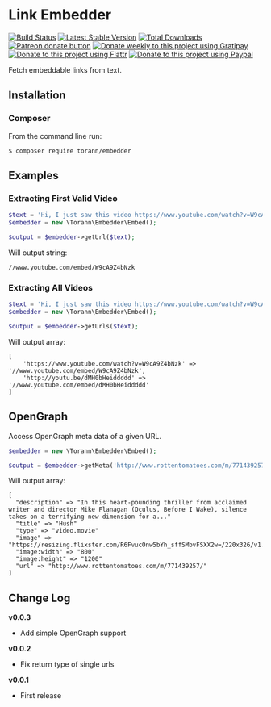 # Link Embedder

[![Build Status](https://travis-ci.org/torann/embedder.svg)](https://travis-ci.org/torann/embedder)
[![Latest Stable Version](https://poser.pugx.org/torann/embedder/v/stable.png)](https://packagist.org/packages/torann/embedder)
[![Total Downloads](https://poser.pugx.org/torann/embedder/downloads.png)](https://packagist.org/packages/torann/embedder)
[![Patreon donate button](https://img.shields.io/badge/patreon-donate-yellow.svg)](https://www.patreon.com/torann)
[![Donate weekly to this project using Gratipay](https://img.shields.io/badge/gratipay-donate-yellow.svg)](https://gratipay.com/~torann)
[![Donate to this project using Flattr](https://img.shields.io/badge/flattr-donate-yellow.svg)](https://flattr.com/profile/torann)
[![Donate to this project using Paypal](https://img.shields.io/badge/Donate-PayPal-green.svg)](https://www.paypal.com/cgi-bin/webscr?cmd=_s-xclick&hosted_button_id=4CJA2A97NPYVU)

Fetch embeddable links from text.

## Installation

### Composer

From the command line run:

```
$ composer require torann/embedder
```

## Examples

### Extracting First Valid Video

```php
$text = 'Hi, I just saw this video https://www.youtube.com/watch?v=W9cA9Z4bNzk and the http://youtu.be/dMH0bHeiddddd';
$embedder = new \Torann\Embedder\Embed();

$output = $embedder->getUrl($text);
```

Will output string:

```
//www.youtube.com/embed/W9cA9Z4bNzk
```

### Extracting All Videos

```php
$text = 'Hi, I just saw this video https://www.youtube.com/watch?v=W9cA9Z4bNzk and the http://youtu.be/dMH0bHeiddddd';
$embedder = new \Torann\Embedder\Embed();

$output = $embedder->getUrls($text);
```

Will output array:

```
[
    'https://www.youtube.com/watch?v=W9cA9Z4bNzk' => '//www.youtube.com/embed/W9cA9Z4bNzk',
    'http://youtu.be/dMH0bHeiddddd' => '//www.youtube.com/embed/dMH0bHeiddddd'
]
```

## OpenGraph

Access OpenGraph meta data of a given URL.

```php
$embedder = new \Torann\Embedder\Embed();

$output = $embedder->getMeta('http://www.rottentomatoes.com/m/771439257');
```

Will output array:

```
[
  "description" => "In this heart-pounding thriller from acclaimed writer and director Mike Flanagan (Oculus, Before I Wake), silence takes on a terrifying new dimension for a..."
  "title" => "Hush"
  "type" => "video.movie"
  "image" => "https://resizing.flixster.com/R6FvucOnw5bYh_sffSMbvFSXX2w=/220x326/v1.bTsxMTcwNDk2MDtqOzE2OTc1OzIwNDg7MjIwOzMyNg"
  "image:width" => "800"
  "image:height" => "1200"
  "url" => "http://www.rottentomatoes.com/m/771439257/"
]
```

## Change Log

**v0.0.3**

 - Add simple OpenGraph support

**v0.0.2**

 - Fix return type of single urls

**v0.0.1**

 - First release